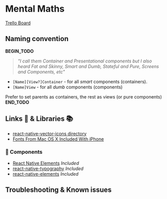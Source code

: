 # Mental Maths

[Trello Board](https://trello.com/b/aBXyLQaO/ticketscan)

## Naming convention

**BEGIN_TODO**
> _"I call them Container and Presentational components but I also heard Fat and Skinny, Smart and Dumb, Stateful and Pure, Screens and Components, etc"_

- `[Name][View?]Container` - for all _smart_ components (containers).
- `[Name]View` - for all _dumb_ components (components)

Prefer to set parents as containers, the rest as views (or pure components)
**END_TODO**

## Links 🔗 & Libraries 📚

- [react-native-vector-icons directory](https://oblador.github.io/react-native-vector-icons/)
- [Fonts From Mac OS X Included With iPhone](https://daringfireball.net/misc/2007/07/iphone-osx-fonts)

### 🧩 Components

- [React Native Elements](https://github.com/react-native-training/react-native-elements) _Included_
- [react-native-typography](https://github.com/hectahertz/react-native-typography) _Included_
- [react-native-elements](https://react-native-training.github.io/react-native-elements/) _Included_

## Troubleshooting & Known issues


